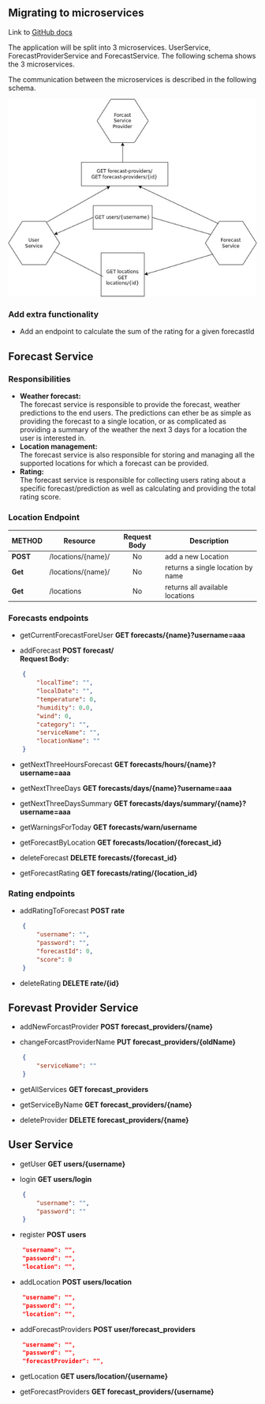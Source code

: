 ## Migrating to microservices

Link to [GitHub docs](https://github.com/billk97/weather-api/blob/master/src/site/markdown/microservices-migration.md)

The application will be split into 3 microservices. UserService, ForecastProviderService and ForecastService.
The following schema shows the 3 microservices.

The communication between the microservices is described in the following schema.

![image](/src/site/markdown/uml/reqs/microservices-comunication.jpg)


### Add extra functionality

* Add an endpoint to calculate the sum of the rating for a given forecastId

## Forecast Service

### Responsibilities

* **Weather forecast:**   
The forecast service is responsible to provide the forecast, weather predictions to the end users.
The predictions can ether be as simple as providing the forecast to a single location,
or as complicated as providing a summary of the weather the next 3 days for a location the user is 
interested in.
* **Location management:**  
The forecast service is also responsible for storing and managing all the supported locations for 
which a forecast can be provided.
* **Rating:**  
The forecast service is responsible for collecting users rating about a specific forecast/prediction
as well as calculating and providing the total rating score.

  
### Location Endpoint

| METHOD    | Resource           |  Request Body  | Description                       |
|:----------|--------------------|:--------------:|-----------------------------------|
| **POST**  | /locations/{name}/ |       No       | add a new Location                |
| **Get**   | /locations/{name}/ |       No       | returns a single location by name | 
| **Get**   | /locations         |       No       | returns all available locations   |


### Forecasts endpoints

* getCurrentForecastForeUser **GET forecasts/{name}?username=aaa**

* addForecast **POST forecast/**  
**Request Body:** 

```json
    {
        "localTime": "",
        "localDate": "",
        "temperature": 0,
        "humidity": 0.0,
        "wind": 0,
        "category": "",
        "serviceName": "",
        "locationName": ""
    }
```

* getNextThreeHoursForecast **GET forecasts/hours/{name}?username=aaa**

* getNextThreeDays **GET forecasts/days/{name}?username=aaa**

* getNextThreeDaysSummary **GET forecasts/days/summary/{name}?username=aaa**

* getWarningsForToday **GET forecasts/warn/username**

* getForecastByLocation **GET forecasts/location/{forecast_id}**

* deleteForecast **DELETE forecasts/{forecast_id}**

* getForecastRating **GET forecasts/rating/{location_id}**


### Rating endpoints

* addRatingToForecast **POST rate**

```json
    {
        "username": "",
        "password": "",
        "forecastId": 0,
        "score": 0
    }
```

* deleteRating **DELETE rate/{id}**

## Forevast Provider Service

* addNewForcastProvider **POST forecast_providers/{name}**

* changeForcastProviderName **PUT forecast_providers/{oldName}**

```json
    {
        "serviceName": ""
    }
```

* getAllServices **GET forecast_providers**

* getServiceByName **GET forecast_providers/{name}**

* deleteProvider **DELETE forecast_providers/{name}**


## User Service

* getUser **GET users/{username}**

* login **GET users/login**

```json
    {
        "username": "",
        "password": ""
    }
```

* register **POST users**

```json
    "username": "",
    "password": "",
    "location": "",
```

* addLocation **POST users/location**

```json
    "username": "",
    "password": "",
    "location": "",
```

* addForecastProviders **POST user/forecast_providers**

```json
    "username": "",
    "password": "",
    "forecastProvider": "",
```

* getLocation **GET users/location/{username}**

* getForecastProviders **GET forecast_providers/{username}**
